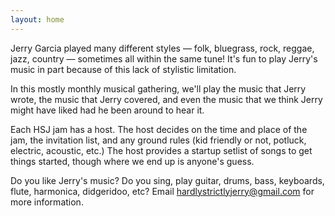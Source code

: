 ```yaml
---
layout: home
---
```


Jerry Garcia played many different styles &mdash; folk, bluegrass, rock, reggae, jazz, country &mdash; sometimes all within the same tune! It's fun to play Jerry's music in part because of this lack of stylistic limitation.

In this mostly monthly musical gathering, we'll play the music that Jerry wrote, the music that Jerry covered, and even the music that we think Jerry might have liked had he been around to hear it.

Each HSJ jam has a host.  The host decides on the time and place of the jam, the invitation list, and any ground rules (kid friendly or not, potluck, electric, acoustic, etc.) The host provides a startup setlist of songs to get things started, though where we end up is anyone's guess.

Do you like Jerry's music? Do you sing, play guitar, drums, bass, keyboards, flute, harmonica, didgeridoo, etc? Email <a href="mailto:hardlystrictlyjerry@gmail.com">hardlystrictlyjerry@gmail.com</a> for more information.



